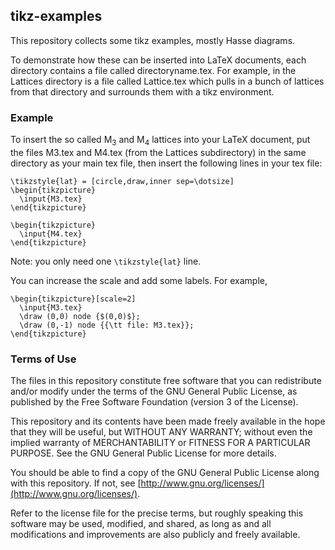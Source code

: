 ## tikz-examples

This repository collects some tikz examples, mostly Hasse diagrams.

To demonstrate how these can be inserted into LaTeX documents,
each directory contains a file called directoryname.tex.
For example, in the Lattices directory is a file called Lattice.tex which pulls
in a bunch of lattices from that directory and surrounds them with a tikz
environment. 

### Example
To insert the so called M<sub>3</sub> and M<sub>4</sub> lattices into your LaTeX
document, put the files M3.tex and M4.tex (from the Lattices subdirectory) in
the same directory as your main tex file, then insert the following lines in
your tex file: 

    \tikzstyle{lat} = [circle,draw,inner sep=\dotsize]
    \begin{tikzpicture}
      \input{M3.tex}
    \end{tikzpicture}

    \begin{tikzpicture}
      \input{M4.tex}
    \end{tikzpicture}

Note: you only need one `\tikzstyle{lat}` line.

You can increase the scale and add some labels. For example,

    \begin{tikzpicture}[scale=2]
      \input{M3.tex}
      \draw (0,0) node {$(0,0)$};
      \draw (0,-1) node {{\tt file: M3.tex}};
    \end{tikzpicture}

### Terms of Use
The files in this repository constitute free software that you can redistribute
and/or modify under the terms of the GNU General Public License, as published
by the Free Software Foundation (version 3 of the License).

This repository and its contents have been made freely available in the hope
that they will be useful, but WITHOUT ANY WARRANTY; without even the implied
warranty of MERCHANTABILITY or FITNESS FOR A PARTICULAR PURPOSE.  See the
GNU General Public License for more details.

You should be able to find a copy of the GNU General Public License
along with this repository.  If not, see
[http://www.gnu.org/licenses/](http://www.gnu.org/licenses/).

Refer to the license file for the precise terms, but roughly speaking this
software may be used, modified, and shared, as long as and all modifications and
improvements are also publicly and freely available.


